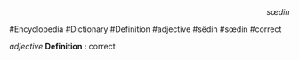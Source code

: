 
<div align="right"><i>sœdin</i></div>

#Encyclopedia #Dictionary #Definition #adjective #sëdin #sœdin #correct

*adjective*
**Definition :** correct
